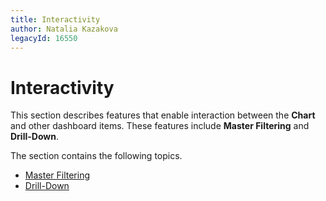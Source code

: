 ```yaml
---
title: Interactivity
author: Natalia Kazakova
legacyId: 16550
---
```

# Interactivity
This section describes features that enable interaction between the **Chart** and other dashboard items. These features include **Master Filtering** and **Drill-Down**.

The section contains the following topics.
* [Master Filtering](interactivity/master-filtering.md)
* [Drill-Down](interactivity/drill-down.md)
